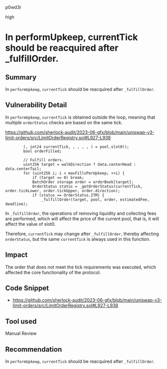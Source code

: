 p0wd3r

high

# In performUpkeep, currentTick should be reacquired after _fulfillOrder.

## Summary
In `performUpkeep`, `currentTick` should be reacquired after `_fulfillOrder`.
## Vulnerability Detail
In `performUpkeep`, `currentTick` is obtained outside the loop, meaning that multiple `orderStatus` checks are based on the same tick.

https://github.com/sherlock-audit/2023-06-gfx/blob/main/uniswap-v3-limit-orders/src/LimitOrderRegistry.sol#L927-L938
```solidity
        (, int24 currentTick, , , , , ) = pool.slot0();
        bool orderFilled;

        // Fulfill orders.
        uint256 target = walkDirection ? data.centerHead : data.centerTail;
        for (uint256 i; i < maxFillsPerUpkeep; ++i) {
            if (target == 0) break;
            BatchOrder storage order = orderBook[target];
            OrderStatus status = _getOrderStatus(currentTick, order.tickLower, order.tickUpper, order.direction);
            if (status == OrderStatus.ITM) {
                _fulfillOrder(target, pool, order, estimatedFee, deadline);
```

In `_fulfillOrder`, the operations of removing liquidity and collecting fees are performed, which will affect the price of the current pool, that is, it will affect the value of slot0.

Therefore, `currentTick` may change after `_fulfillOrder`, thereby affecting `orderStatus`, but the same `currentTick` is always used in this function.
## Impact
The order that does not meet the tick requirements was executed, which affected the core functionality of the protocol.
## Code Snippet
- https://github.com/sherlock-audit/2023-06-gfx/blob/main/uniswap-v3-limit-orders/src/LimitOrderRegistry.sol#L927-L938
## Tool used

Manual Review

## Recommendation
In `performUpkeep`, `currentTick` should be reacquired after `_fulfillOrder`.